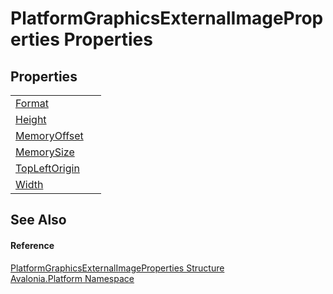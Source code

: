# PlatformGraphicsExternalImageProperties Properties




## Properties
<table>
<tr>
<td><a href="P_Avalonia_Platform_PlatformGraphicsExternalImageProperties_Format">Format</a></td>
<td> </td>
</tr>
<tr>
<td><a href="P_Avalonia_Platform_PlatformGraphicsExternalImageProperties_Height">Height</a></td>
<td> </td>
</tr>
<tr>
<td><a href="P_Avalonia_Platform_PlatformGraphicsExternalImageProperties_MemoryOffset">MemoryOffset</a></td>
<td> </td>
</tr>
<tr>
<td><a href="P_Avalonia_Platform_PlatformGraphicsExternalImageProperties_MemorySize">MemorySize</a></td>
<td> </td>
</tr>
<tr>
<td><a href="P_Avalonia_Platform_PlatformGraphicsExternalImageProperties_TopLeftOrigin">TopLeftOrigin</a></td>
<td> </td>
</tr>
<tr>
<td><a href="P_Avalonia_Platform_PlatformGraphicsExternalImageProperties_Width">Width</a></td>
<td> </td>
</tr>
</table>

## See Also


#### Reference
<a href="T_Avalonia_Platform_PlatformGraphicsExternalImageProperties">PlatformGraphicsExternalImageProperties Structure</a>  
<a href="N_Avalonia_Platform">Avalonia.Platform Namespace</a>  
